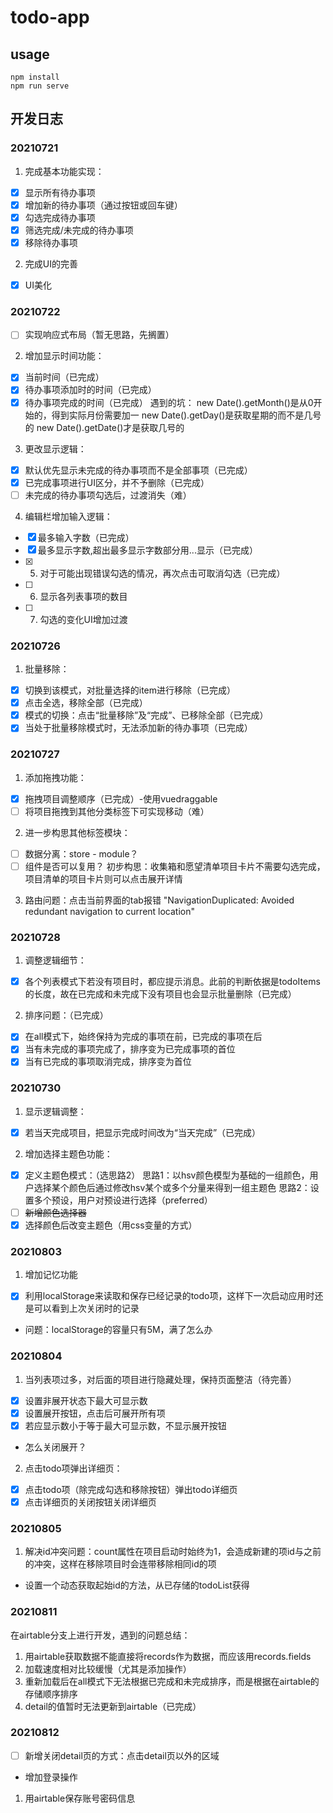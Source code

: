 # todo-app

## usage
```shell
npm install
npm run serve
```

## 开发日志
### 20210721
1. 完成基本功能实现：
- [x] 显示所有待办事项
- [x] 增加新的待办事项（通过按钮或回车键）
- [x] 勾选完成待办事项
- [x] 筛选完成/未完成的待办事项
- [x] 移除待办事项
2. 完成UI的完善
- [x] UI美化

### 20210722
- [ ] 实现响应式布局（暂无思路，先搁置）
2. 增加显示时间功能：
- [x] 当前时间（已完成）
- [x] 待办事项添加时的时间（已完成）
- [x] 待办事项完成的时间（已完成）
遇到的坑：
new Date().getMonth()是从0开始的，得到实际月份需要加一
new Date().getDay()是获取星期的而不是几号的
new Date().getDate()才是获取几号的
3. 更改显示逻辑：
- [x] 默认优先显示未完成的待办事项而不是全部事项（已完成）
- [x] 已完成事项进行UI区分，并不予删除（已完成）
- [ ] 未完成的待办事项勾选后，过渡消失（难）
4. 编辑栏增加输入逻辑：
- [x] 最多输入字数（已完成）
- [x] 最多显示字数,超出最多显示字数部分用...显示（已完成）
- [x] 5. 对于可能出现错误勾选的情况，再次点击可取消勾选（已完成）
- [ ] 6. 显示各列表事项的数目
- [ ] 7. 勾选的变化UI增加过渡

### 20210726
1. 批量移除：
- [x] 切换到该模式，对批量选择的item进行移除（已完成）
- [x] 点击全选，移除全部（已完成）
- [x] 模式的切换：点击“批量移除”及“完成”、已移除全部（已完成）
- [x] 当处于批量移除模式时，无法添加新的待办事项（已完成）

### 20210727
1. 添加拖拽功能：
- [x] 拖拽项目调整顺序（已完成）-使用vuedraggable
- [ ] 将项目拖拽到其他分类标签下可实现移动（难）
2. 进一步构思其他标签模块：
- [ ] 数据分离：store - module？
- [ ] 组件是否可以复用？
初步构思：收集箱和愿望清单项目卡片不需要勾选完成，项目清单的项目卡片则可以点击展开详情
3. 路由问题：点击当前界面的tab报错 "NavigationDuplicated: Avoided redundant navigation to current location"

### 20210728
1. 调整逻辑细节：
- [x] 各个列表模式下若没有项目时，都应提示消息。此前的判断依据是todoItems的长度，故在已完成和未完成下没有项目也会显示批量删除（已完成）
2. 排序问题：（已完成）
- [x] 在all模式下，始终保持为完成的事项在前，已完成的事项在后
- [x] 当有未完成的事项完成了，排序变为已完成事项的首位
- [x] 当有已完成的事项取消完成，排序变为首位

### 20210730
1. 显示逻辑调整：
- [x] 若当天完成项目，把显示完成时间改为“当天完成”（已完成）
2. 增加选择主题色功能：
- [x] 定义主题色模式：（选思路2）
思路1：以hsv颜色模型为基础的一组颜色，用户选择某个颜色后通过修改hsv某个或多个分量来得到一组主题色
思路2：设置多个预设，用户对预设进行选择（preferred）
- [ ] ~~新增颜色选择器~~
- [x] 选择颜色后改变主题色（用css变量的方式）

### 20210803
1. 增加记忆功能
- [x] 利用localStorage来读取和保存已经记录的todo项，这样下一次启动应用时还是可以看到上次关闭时的记录
* 问题：localStorage的容量只有5M，满了怎么办

### 20210804
1. 当列表项过多，对后面的项目进行隐藏处理，保持页面整洁（待完善）
- [x] 设置非展开状态下最大可显示数
- [x] 设置展开按钮，点击后可展开所有项
- [x] 若应显示数小于等于最大可显示数，不显示展开按钮
* 怎么关闭展开？
2. 点击todo项弹出详细页：
- [x] 点击todo项（除完成勾选和移除按钮）弹出todo详细页
- [x] 点击详细页的关闭按钮关闭详细页

### 20210805
1. 解决id冲突问题：count属性在项目启动时始终为1，会造成新建的项id与之前的冲突，这样在移除项目时会连带移除相同id的项
* 设置一个动态获取起始id的方法，从已存储的todoList获得

### 20210811
在airtable分支上进行开发，遇到的问题总结：
1. 用airtable获取数据不能直接将records作为数据，而应该用records.fields
2. 加载速度相对比较缓慢（尤其是添加操作）
3. 重新加载后在all模式下无法根据已完成和未完成排序，而是根据在airtable的存储顺序排序
4. detail的值暂时无法更新到airtable（已完成）

### 20210812
- [ ] 新增关闭detail页的方式：点击detail页以外的区域
* 增加登录操作
1. 用airtable保存账号密码信息
